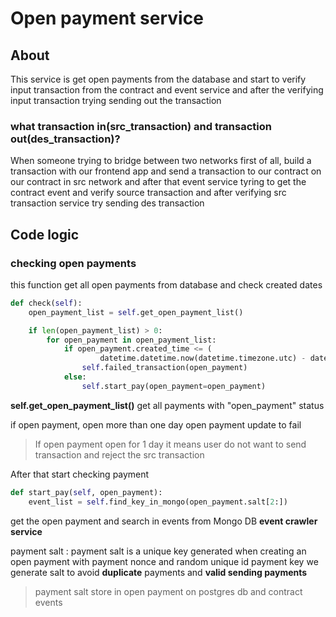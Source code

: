 # Open payment service
## About
This service is get open payments from the database and start to verify input transaction from the contract and 
event service and after the verifying input transaction trying sending out the transaction

### what transaction in(src_transaction) and transaction out(des_transaction)?
When someone trying to bridge between two networks 
first of all, build a transaction with our frontend app and send a transaction to our contract on our contract in src network
and after that event service tyring to get the contract event and verify source transaction and after verifying src transaction
service try sending des transaction


## Code logic
### checking open payments
this function get all open payments from database and check created dates

```python
def check(self):
    open_payment_list = self.get_open_payment_list()

    if len(open_payment_list) > 0:
        for open_payment in open_payment_list:
            if open_payment.created_time <= (
                    datetime.datetime.now(datetime.timezone.utc) - datetime.timedelta(days=1)):
                self.failed_transaction(open_payment)
            else:
                self.start_pay(open_payment=open_payment)
```
**self.get_open_payment_list()**
get all payments with "open_payment" status

if open payment, open more than one day open payment update to fail 

> If open payment open for 1 day it means user do not want to send transaction and reject the src transaction

After that start checking payment
```python
def start_pay(self, open_payment):
    event_list = self.find_key_in_mongo(open_payment.salt[2:])
```
get the open payment and search in events from Mongo DB **event crawler service**

payment salt :
payment salt is a unique key generated when creating an open payment with payment nonce and  random unique id payment key 
we generate salt to avoid **duplicate** payments and **valid sending payments** 

> payment salt store in open payment on postgres db and contract events

